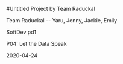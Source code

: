 #Untitled Project by Team Raduckal


Team Raduckal -- Yaru, Jenny, Jackie, Emily

SoftDev pd1

P04: Let the Data Speak

2020-04-24
